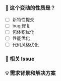<!--
首先，感谢你的贡献！😄
-->

### 🤔 这个变动的性质是？

- [ ] 新特性提交
- [ ] bug 修复
- [ ] 包体积优化
- [ ] 性能优化
- [ ] 代码风格优化

### 🔗 相关 Issue

<!--
描述相关需求的来源，如相关的 issue 讨论链接。
-->

### 💡 需求背景和解决方案

<!--
解决的具体问题。
-->

